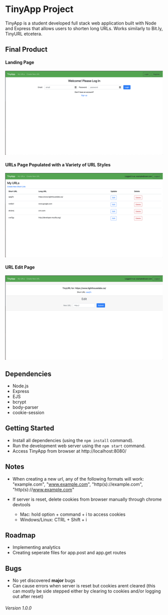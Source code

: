 # TinyApp Project

TinyApp is a student developed full stack web application built with Node and Express that allows users to shorten long URLs. Works similarly to Bit.ly, TinyURL etcetera.

## Final Product

#### Landing Page
!["Landing Page"](https://github.com/remy29/tinyapp/blob/master/docs/landing_page.png?raw=true)

#### URLs Page Populated with a Variety of URL Styles
!["URLs Page Populated with a Variety of URL Styles"](https://github.com/remy29/tinyapp/blob/master/docs/urls-page.png?raw=true)

#### URL Edit Page
!["URL Edit Page"](https://github.com/remy29/tinyapp/blob/master/docs/url-edit-page.png?raw=true)

## Dependencies

- Node.js
- Express
- EJS
- bcrypt
- body-parser
- cookie-session

## Getting Started

- Install all dependencies (using the `npm install` command).
- Run the development web server using the `npm start` command.
- Access TinyApp from browser at http://localhost:8080/

## Notes

- When creating a new url, any of the following formats will work: "example.com", "www.example.com", "http(s)://example.com", "http(s)://www.example.com"

- If server is reset, delete cookies from browser manually through chrome devtools
  * Mac: hold option + command + i to access cookies
  * Windows/Linux:  CTRL + Shift + i

## Roadmap

- Implementing analytics
- Creating seperate files for app.post and app.get routes

## Bugs

- No yet discovered **major** bugs
- Can cause errors when server is reset but cookies arent cleared (this can mostly be side stepped either by clearing to cookies and/or logging out after reset)

###### Version 1.0.0


